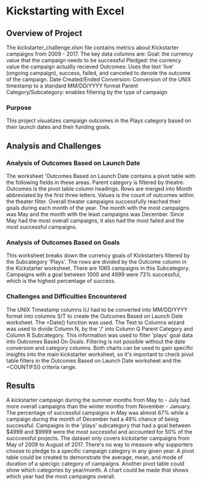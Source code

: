 # Kickstarting with Excel

## Overview of Project
The kickstarter_challenge.xlsm file contains metrics about Kickstarter campaigns from 2009 - 2017. The key data columns are:
Goal: the currency value that the campaign needs to be successful
Pledged: the currency value the campaign actually recieved
Outcomes: Uses the text 'live' (ongoing campaign), success, failed, and canceled to denote the outcome of the campaign.
Date Created/Ended Conversion: Conversion of the UNIX timestamp to a standard MM/DD/YYYY format
Parent Category/Subcategory: enables filtering by the type of campaign

### Purpose
This project visualizes campaign outcomes in the Plays category based on their launch dates and their funding goals.

## Analysis and Challenges

### Analysis of Outcomes Based on Launch Date
The worksheet 'Outcomes Based on Launch Date contains a pivot table with the following fields in these areas.
Parent category is filtered by theatre. Outcomes is the pivot table column headings. Rows are merged into Month abbreviated by the first three letters. Values is the count of outcomes within the theater filter. Overall theater campaigns successfully reached their goals during each month of the year. The month with the most campaigns was May and the month with the least campaigns was December. Since May had the most overall campaigns, it also had the most failed and the most successful campaigns.

### Analysis of Outcomes Based on Goals
This worksheet breaks down the currency goals of Kickstarters filtered by the Subcategory 'Plays'. The rows are divided by the Outcome column in the Kickstarter worksheet. There are 1065 campaigns in this Subcategory. Campaigns with a goal between 1000 and 4999 were 73% successful, which is the highest percentage of success.



### Challenges and Difficulties Encountered
The UNIX Timestamp columns I/J had to be converted into MM/DD/YYYY format into columns S/T to create the Outcomes Based on Launch Date worksheet. The =Date() function was used.
The Text to Columns wizard was used to divide Column N, by the '/' into Column Q Parent Category and Column R Subcategory. This information was used to filter 'plays' goal data into Outcomes Based On Goals. Filtering is not possible without the date conversion and category columns. Both charts can be used to gain specific insights into the main kickstarter worksheet, so it's important to check pivot table filters in the Outcomes Based on Launch Date worksheet and the =COUNTIFS() criteria range.

## Results

A kickstarter campaign during the summer months from May to - July had more overall campaigns than the winter months from November - January. The percentage of successful campaigns in May was almost 67% while a campaign during the month of December had a 49% chance of being successful. Campaigns in the 'plays' subcategory that had a goal between $4999 and $9999 were the most successful and accounted for 50% of the succcessful projects.
The dataset only covers kickstarter campaigns from May of 2009 to August of 2017. There's no way to measure why supporters choose to pledge to a specific campaign category in any given year.
A pivot table could be created to demonstrate the average, mean, and mode of duration of a specigic category of campaigns. Another pivot table could show which categories by year/month.
A chart could be made that shows which year had the most campaigns overall. 
